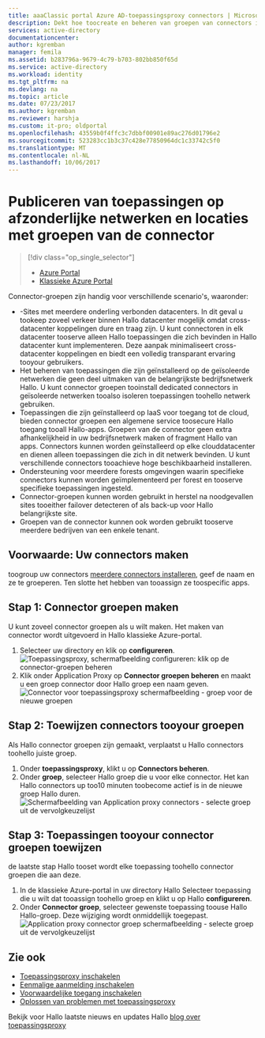 ```yaml
---
title: aaaClassic portal Azure AD-toepassingsproxy connectors | Microsoft Docs
description: Dekt hoe toocreate en beheren van groepen van connectors in Azure AD-toepassingsproxy.
services: active-directory
documentationcenter: 
author: kgremban
manager: femila
ms.assetid: b283796a-9679-4c79-b703-802bb850f65d
ms.service: active-directory
ms.workload: identity
ms.tgt_pltfrm: na
ms.devlang: na
ms.topic: article
ms.date: 07/23/2017
ms.author: kgremban
ms.reviewer: harshja
ms.custom: it-pro; oldportal
ms.openlocfilehash: 43559b0f4ffc3c7dbbf00901e89ac276d01796e2
ms.sourcegitcommit: 523283cc1b3c37c428e77850964dc1c33742c5f0
ms.translationtype: MT
ms.contentlocale: nl-NL
ms.lasthandoff: 10/06/2017
---
```

# <a name="publish-applications-on-separate-networks-and-locations-using-connector-groups"></a>Publiceren van toepassingen op afzonderlijke netwerken en locaties met groepen van de connector
> [!div class="op_single_selector"]
> * [Azure Portal](active-directory-application-proxy-connectors-azure-portal.md)
> * [Klassieke Azure Portal](active-directory-application-proxy-connectors.md)
>
>

Connector-groepen zijn handig voor verschillende scenario's, waaronder:

* -Sites met meerdere onderling verbonden datacenters. In dit geval u tookeep zoveel verkeer binnen Hallo datacenter mogelijk omdat cross-datacenter koppelingen dure en traag zijn. U kunt connectoren in elk datacenter tooserve alleen Hallo toepassingen die zich bevinden in Hallo datacenter kunt implementeren. Deze aanpak minimaliseert cross-datacenter koppelingen en biedt een volledig transparant ervaring tooyour gebruikers.
* Het beheren van toepassingen die zijn geïnstalleerd op de geïsoleerde netwerken die geen deel uitmaken van de belangrijkste bedrijfsnetwerk Hallo. U kunt connector groepen tooinstall dedicated connectors in geïsoleerde netwerken tooalso isoleren toepassingen toohello netwerk gebruiken.
* Toepassingen die zijn geïnstalleerd op IaaS voor toegang tot de cloud, bieden connector groepen een algemene service toosecure Hallo toegang tooall Hallo-apps. Groepen van de connector geen extra afhankelijkheid in uw bedrijfsnetwerk maken of fragment Hallo van apps. Connectors kunnen worden geïnstalleerd op elke clouddatacenter en dienen alleen toepassingen die zich in dit netwerk bevinden. U kunt verschillende connectors tooachieve hoge beschikbaarheid installeren.
* Ondersteuning voor meerdere forests omgevingen waarin specifieke connectors kunnen worden geïmplementeerd per forest en tooserve specifieke toepassingen ingesteld.
* Connector-groepen kunnen worden gebruikt in herstel na noodgevallen sites tooeither failover detecteren of als back-up voor Hallo belangrijkste site.
* Groepen van de connector kunnen ook worden gebruikt tooserve meerdere bedrijven van een enkele tenant.

## <a name="prerequisite-create-your-connectors"></a>Voorwaarde: Uw connectors maken
toogroup uw connectors [meerdere connectors installeren](active-directory-application-proxy-enable.md), geef de naam en ze te groeperen. Ten slotte het hebben van tooassign ze toospecific apps.

## <a name="step-1-create-connector-groups"></a>Stap 1: Connector groepen maken
U kunt zoveel connector groepen als u wilt maken. Het maken van connector wordt uitgevoerd in Hallo klassieke Azure-portal.

1. Selecteer uw directory en klik op **configureren**.  
    ![Toepassingsproxy, schermafbeelding configureren: klik op de connector-groepen beheren](./media/active-directory-application-proxy-connectors/app_proxy_connectors_creategroup.png)
2. Klik onder Application Proxy op **Connector groepen beheren** en maakt u een groep connector door Hallo groep een naam geven.  
    ![Connector voor toepassingsproxy schermafbeelding - groep voor de nieuwe groepen](./media/active-directory-application-proxy-connectors/app_proxy_connectors_namegroup.png)

## <a name="step-2-assign-connectors-tooyour-groups"></a>Stap 2: Toewijzen connectors tooyour groepen
Als Hallo connector groepen zijn gemaakt, verplaatst u Hallo connectors toohello juiste groep.

1. Onder **toepassingsproxy**, klikt u op **Connectors beheren**.
2. Onder **groep**, selecteer Hallo groep die u voor elke connector. Het kan Hallo connectors up too10 minuten toobecome actief is in de nieuwe groep Hallo duren.  
    ![Schermafbeelding van Application proxy connectors - selecte groep uit de vervolgkeuzelijst](./media/active-directory-application-proxy-connectors/app_proxy_connectors_connectorlist.png)

## <a name="step-3-assign-applications-tooyour-connector-groups"></a>Stap 3: Toepassingen tooyour connector groepen toewijzen
de laatste stap Hallo tooset wordt elke toepassing toohello connector groepen die aan deze.

1. In de klassieke Azure-portal in uw directory Hallo Selecteer toepassing die u wilt dat tooassign toohello groep en klikt u op Hallo **configureren**.
2. Onder **Connector groep**, selecteer gewenste toepassing toouse Hallo Hallo-groep. Deze wijziging wordt onmiddellijk toegepast.  
    ![Application proxy connector groep schermafbeelding - selecte groep uit de vervolgkeuzelijst](./media/active-directory-application-proxy-connectors/app_proxy_connectors_newgroup.png)

## <a name="see-also"></a>Zie ook
* [Toepassingsproxy inschakelen](active-directory-application-proxy-enable.md)
* [Eenmalige aanmelding inschakelen](active-directory-application-proxy-sso-using-kcd.md)
* [Voorwaardelijke toegang inschakelen](active-directory-application-proxy-conditional-access.md)
* [Oplossen van problemen met toepassingsproxy](active-directory-application-proxy-troubleshoot.md)

Bekijk voor Hallo laatste nieuws en updates Hallo [blog over toepassingsproxy](http://blogs.technet.com/b/applicationproxyblog/)
